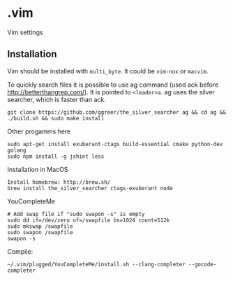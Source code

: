 .vim
====

Vim settings

## Installation

Vim should be installed with `multi_byte`. It could be `vim-nox` or `macvim`.

To quickly search files it is possible to use ag command
(used ack before http://betterthangrep.com/). It is pointed to `<leader>a`.
ag uses the silver searcher, which is faster than ack.

    git clone https://github.com/ggreer/the_silver_searcher ag && cd ag && ./build.sh && sudo make install

Other progamms here

    sudo apt-get install exuberant-ctags build-essential cmake python-dev golang
    sudo npm install -g jshint less

Installation in MacOS

    Install homebrew: http://brew.sh/
    brew install the_silver_searcher ctags-exuberant node

YouCompleteMe

    # Add swap file if "sudo swapon -s" is empty
    sudo dd if=/dev/zero of=/swapfile bs=1024 count=512k
    sudo mkswap /swapfile
    sudo swapon /swapfile
    swapon -s

Compile:

    ~/.vim/plugged/YouCompleteMe/install.sh --clang-completer --gocode-completer
